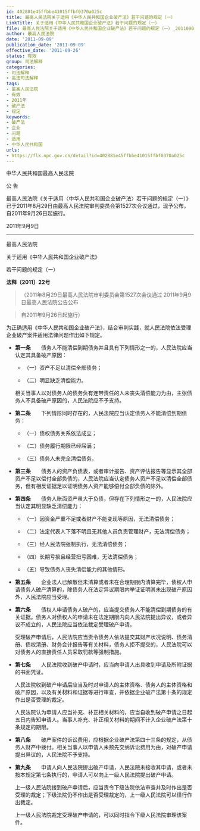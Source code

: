 ```yaml
---
id: 402881e45ffbbe41015ffbf0370a025c
title: 最高人民法院关于适用《中华人民共和国企业破产法》若干问题的规定（一）
LinkTitle: 关于适用《中华人民共和国企业破产法》若干问题的规定（一）
file: 最高人民法院关于适用《中华人民共和国企业破产法》若干问题的规定（一）_20110909_402881e45ffbbe41015ffbf0370a025c.docx
author: 最高人民法院
date: '2011-09-09'
publication_date: '2011-09-09'
effective_date: '2011-09-26'
status: 有效
group: 司法解释
categories:
- 司法解释
- 高法司法解释
tags:
- 最高人民法院
- 有效
- 2011年
- 破产法
- 规定
keywords:
- 破产法
- 企业
- 问题
- 适用
- 中华人民共和国
urls:
- https://flk.npc.gov.cn/detail?id=402881e45ffbbe41015ffbf0370a025c
---
```


中华人民共和国最高人民法院

公 告

最高人民法院《关于适用〈中华人民共和国企业破产法〉若干问题的规定（一）》已于2011年8月29日由最高人民法院审判委员会第1527次会议通过，现予公布，自2011年9月26日起施行。

2011年9月9日

---

最高人民法院

关于适用《中华人民共和国企业破产法》

若干问题的规定（一）

**法释〔2011〕22号**

> （2011年8月29日最高人民法院审判委员会第1527次会议通过 2011年9月9日最高人民法院公告公布

> 自2011年9月26日起施行）

为正确适用《中华人民共和国企业破产法》，结合审判实践，就人民法院依法受理企业破产案件适用法律问题作出如下规定。

- **第一条**　　债务人不能清偿到期债务并且具有下列情形之一的，人民法院应当认定其具备破产原因：

  - （一）资产不足以清偿全部债务；

  - （二）明显缺乏清偿能力。

  相关当事人以对债务人的债务负有连带责任的人未丧失清偿能力为由，主张债务人不具备破产原因的，人民法院应不予支持。

- **第二条**　　下列情形同时存在的，人民法院应当认定债务人不能清偿到期债务：

  - （一）债权债务关系依法成立；

  - （二）债务履行期限已经届满；

  - （三）债务人未完全清偿债务。

- **第三条**　　债务人的资产负债表，或者审计报告、资产评估报告等显示其全部资产不足以偿付全部负债的，人民法院应当认定债务人资产不足以清偿全部债务，但有相反证据足以证明债务人资产能够偿付全部负债的除外。

- **第四条**　　债务人账面资产虽大于负债，但存在下列情形之一的，人民法院应当认定其明显缺乏清偿能力：

  - （一）因资金严重不足或者财产不能变现等原因，无法清偿债务；

  - （二）法定代表人下落不明且无其他人员负责管理财产，无法清偿债务；

  - （三）经人民法院强制执行，无法清偿债务；

  - （四）长期亏损且经营扭亏困难，无法清偿债务；

  - （五）导致债务人丧失清偿能力的其他情形。

- **第五条**　　企业法人已解散但未清算或者未在合理期限内清算完毕，债权人申请债务人破产清算的，除债务人在法定异议期限内举证证明其未出现破产原因外，人民法院应当受理。

- **第六条**　　债权人申请债务人破产的，应当提交债务人不能清偿到期债务的有关证据。债务人对债权人的申请未在法定期限内向人民法院提出异议，或者异议不成立的，人民法院应当依法裁定受理破产申请。

  受理破产申请后，人民法院应当责令债务人依法提交其财产状况说明、债务清册、债权清册、财务会计报告等有关材料，债务人拒不提交的，人民法院可以对债务人的直接责任人员采取罚款等强制措施。

- **第七条**　　人民法院收到破产申请时，应当向申请人出具收到申请及所附证据的书面凭证。

  人民法院收到破产申请后应当及时对申请人的主体资格、债务人的主体资格和破产原因，以及有关材料和证据等进行审查，并依据企业破产法第十条的规定作出是否受理的裁定。

  人民法院认为申请人应当补充、补正相关材料的，应当自收到破产申请之日起五日内告知申请人。当事人补充、补正相关材料的期间不计入企业破产法第十条规定的期限。

- **第八条**　　破产案件的诉讼费用，应根据企业破产法第四十三条的规定，从债务人财产中拨付。相关当事人以申请人未预先交纳诉讼费用为由，对破产申请提出异议的，人民法院不予支持。

- **第九条**　　申请人向人民法院提出破产申请，人民法院未接收其申请，或者未按本规定第七条执行的，申请人可以向上一级人民法院提出破产申请。

  上一级人民法院接到破产申请后，应当责令下级法院依法审查并及时作出是否受理的裁定；下级法院仍不作出是否受理裁定的，上一级人民法院可以径行作出裁定。

  上一级人民法院裁定受理破产申请的，可以同时指令下级人民法院审理该案件。
